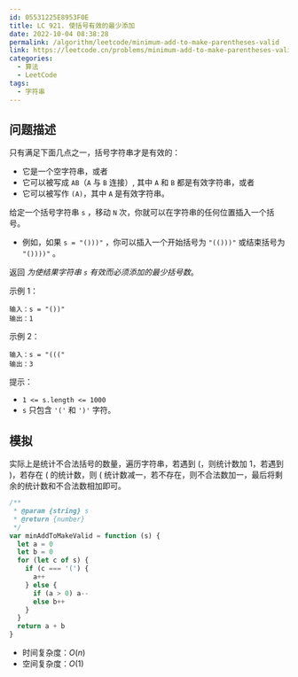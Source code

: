 ```yaml
---
id: 05531225E8953F0E
title: LC 921. 使括号有效的最少添加
date: 2022-10-04 08:38:28
permalink: /algorithm/leetcode/minimum-add-to-make-parentheses-valid
link: https://leetcode.cn/problems/minimum-add-to-make-parentheses-valid
categories:
  - 算法
  - LeetCode
tags:
  - 字符串
---
```


<Level :type='2'/>

## 问题描述

只有满足下面几点之一，括号字符串才是有效的：

- 它是一个空字符串，或者
- 它可以被写成 `AB`（`A` 与 `B` 连接）, 其中 `A` 和 `B` 都是有效字符串，或者
- 它可以被写作 `(A)`，其中 `A` 是有效字符串。

给定一个括号字符串 `s` ，移动 `N` 次，你就可以在字符串的任何位置插入一个括号。

- 例如，如果 `s = "()))"` ，你可以插入一个开始括号为 `"(()))"` 或结束括号为 `"())))"` 。

返回 _为使结果字符串 `s` 有效而必须添加的最少括号数_。

示例 1：

```text
输入：s = "())"
输出：1
```

示例 2：

```text
输入：s = "((("
输出：3
```

提示：

- `1 <= s.length <= 1000`
- `s` 只包含 `'('` 和 `')'` 字符。

## 模拟

实际上是统计不合法括号的数量，遍历字符串，若遇到 $($，则统计数加 $1$，若遇到 $)$，若存在 $($ 的统计数，则 $($ 统计数减一，若不存在，则不合法数加一，最后将剩余的统计数和不合法数相加即可。

```javascript
/**
 * @param {string} s
 * @return {number}
 */
var minAddToMakeValid = function (s) {
  let a = 0
  let b = 0
  for (let c of s) {
    if (c === '(') {
      a++
    } else {
      if (a > 0) a--
      else b++
    }
  }
  return a + b
}
```

- 时间复杂度：$O(n)$
- 空间复杂度：$O(1)$
